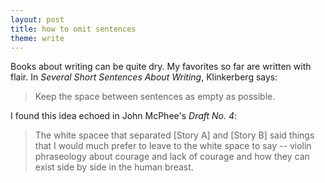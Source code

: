 ```yaml
---
layout: post
title: how to omit sentences
theme: write
---
```


Books about writing can be quite dry. My favorites so far are written with flair. In *Several Short Sentences About Writing*, Klinkerberg says:
> Keep the space between sentences as empty as possible.

I found this idea echoed in John McPhee's *Draft No. 4*:
> The white spacee that separated [Story A] and [Story B] said things that I would much prefer to leave to the white space to say -- violin phraseology about courage and lack of courage and how they can exist side by side in the human breast.

